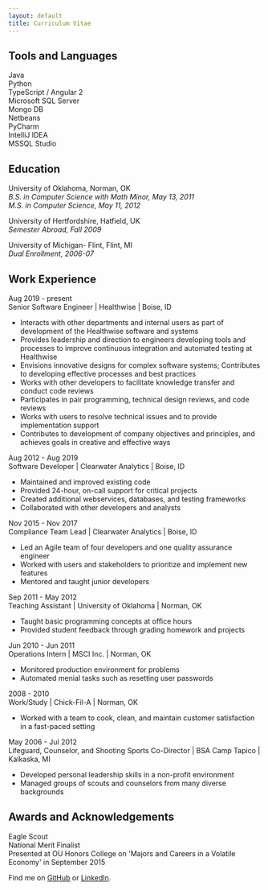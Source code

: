 ```yaml
---
layout: default
title: Curriculum Vitae
---
```


Tools and Languages
-------------------
Java  
Python  
TypeScript / Angular 2  
Microsoft SQL Server  
Mongo DB  
Netbeans  
PyCharm  
IntelliJ IDEA  
MSSQL Studio  


Education
---------
University of Oklahoma, Norman, OK  
*B.S. in Computer Science with Math Minor, May 13, 2011*  
*M.S. in Computer Science, May 11, 2012*  

University of Hertfordshire, Hatfield, UK  
*Semester Abroad, Fall 2009*

University of Michigan- Flint, Flint, MI  
*Dual Enrollment, 2006-07*  


Work Experience
---------------
Aug 2019 - present  
Senior Software Engineer | Healthwise | Boise, ID
* Interacts with other departments and internal users as part of development of the
Healthwise software and systems
* Provides leadership and direction to engineers developing tools and processes to
improve continuous integration and automated testing at Healthwise
* Envisions innovative designs for complex software systems; Contributes to
developing effective processes and best practices
* Works with other developers to facilitate knowledge transfer and conduct code
reviews
* Participates in pair programming, technical design reviews, and code reviews
* Works with users to resolve technical issues and to provide implementation support  
* Contributes to development of company objectives and principles, and achieves
goals in creative and effective ways  

Aug 2012 - Aug 2019  
Software Developer | Clearwater Analytics | Boise, ID  
* Maintained and improved existing code  
* Provided 24-hour, on-call support for critical projects
* Created additional webservices, databases, and testing frameworks  
* Collaborated with other developers and analysts

Nov 2015 - Nov 2017  
Compliance Team Lead | Clearwater Analytics | Boise, ID  
* Led an Agile team of four developers and one quality assurance engineer  
* Worked with users and stakeholders to prioritize and implement new features  
* Mentored and taught junior developers

Sep 2011 - May 2012  
Teaching Assistant | University of Oklahoma | Norman, OK
* Taught basic programming concepts at office hours
* Provided student feedback through grading homework and projects

Jun 2010 - Jun 2011  
Operations Intern | MSCI Inc. | Norman, OK
* Monitored production environment for problems
* Automated menial tasks such as resetting user passwords

2008 - 2010  
Work/Study | Chick-Fil-A | Norman, OK
* Worked with a team to cook, clean, and maintain customer satisfaction in a fast-paced setting

May 2006 - Jul 2012  
Lifeguard, Counselor, and Shooting Sports Co-Director | BSA Camp Tapico | Kalkaska, MI
* Developed personal leadership skills in a non-profit environment
* Managed groups of scouts and counselors from many diverse backgrounds


Awards and Acknowledgements
---------------------------
Eagle Scout  
National Merit Finalist  
Presented at OU Honors College on 'Majors and Careers in a Volatile Economy' in September 2015  


Find me on [GitHub](https://github.com/timburr1) or [LinkedIn](http://www.linkedin.com/pub/timothy-burr/66/a88/a39).
